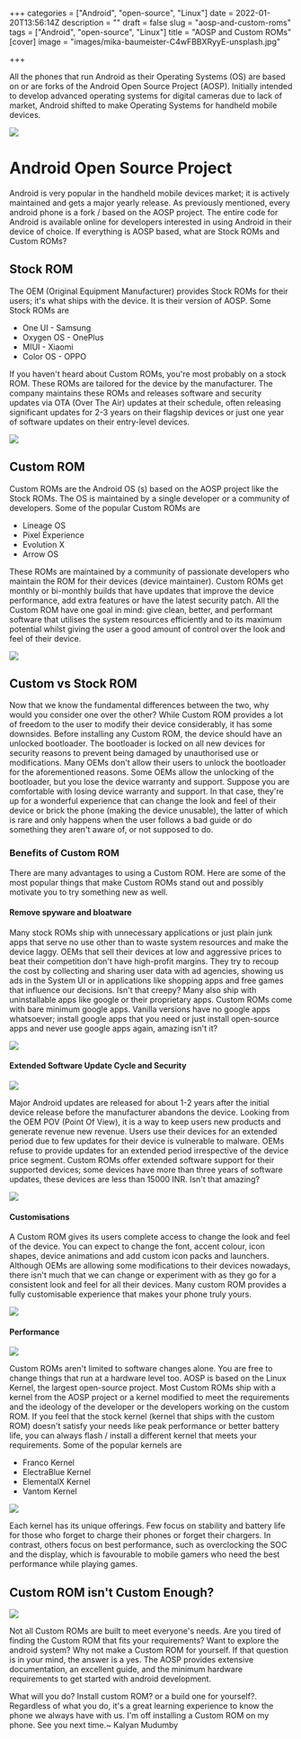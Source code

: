 +++
categories = ["Android", "open-source", "Linux"]
date = 2022-01-20T13:56:14Z
description = ""
draft = false
slug = "aosp-and-custom-roms"
tags = ["Android", "open-source", "Linux"]
title = "AOSP and Custom ROMs"
[cover]
    image = "images/mika-baumeister-C4wFBBXRyyE-unsplash.jpg"


+++


All the phones that run Android as their Operating Systems (OS) are based on or are forks of the Android Open Source Project (AOSP). Initially intended to develop advanced operating systems for digital cameras due to lack of market, Android shifted to make Operating Systems for handheld mobile devices.

![](images/Android-Logo-2019-2.jpg)

# Android Open Source Project

Android is very popular in the handheld mobile devices market; it is actively maintained and gets a major yearly release. As previously mentioned, every android phone is a fork / based on the AOSP project. The entire code for Android is available online for developers interested in using Android in their device of choice. If everything is AOSP based, what are Stock ROMs and Custom ROMs?

## Stock ROM

The OEM (Original Equipment Manufacturer) provides Stock ROMs for their users; it's what ships with the device. It is their version of AOSP. Some Stock ROMs are

* One UI - Samsung
* Oxygen OS - OnePlus
* MIUI - Xiaomi
* Color OS - OPPO

If you haven't heard about Custom ROMs, you're most probably on a stock ROM. These ROMs are tailored for the device by the manufacturer. The company maintains these ROMs and releases software and security updates via OTA (Over The Air) updates at their schedule, often releasing significant updates for 2-3 years on their flagship devices or just one year of software updates on their entry-level devices.

![](images/Samsung-One-UI-4-featured.webp)

## Custom ROM

Custom ROMs are the Android OS (s) based on the AOSP project like the Stock ROMs. The OS is maintained by a single developer or a community of developers. Some of the popular Custom ROMs are

* Lineage OS
* Pixel Experience
* Evolution X
* Arrow OS

These ROMs are maintained by a community of passionate developers who maintain the ROM for their devices (device maintainer). Custom ROMs get monthly or bi-monthly builds that have updates that improve the device performance, add extra features or have the latest security patch. All the Custom ROM have one goal in mind: give clean, better, and performant software that utilises the system resources efficiently and to its maximum potential whilst giving the user a good amount of control over the look and feel of their device.

![](images/Lineage-OS-800x450.jpg)

## Custom vs Stock ROM

Now that we know the fundamental differences between the two, why would you consider one over the other? While Custom ROM provides a lot of freedom to the user to modify their device considerably, it has some downsides. Before installing any Custom ROM, the device should have an unlocked bootloader. The bootloader is locked on all new devices for security reasons to prevent being damaged by unauthorised use or modifications. Many OEMs don't allow their users to unlock the bootloader for the aforementioned reasons. Some OEMs allow the unlocking of the bootloader, but you lose the device warranty and support. Suppose you are comfortable with losing device warranty and support. In that case, they're up for a wonderful experience that can change the look and feel of their device or brick the phone (making the device unusable), the latter of which is rare and only happens when the user follows a bad guide or do something they aren't aware of, or not supposed to do.

### Benefits of Custom ROM

There are many advantages to using a Custom ROM. Here are some of the most popular things that make Custom ROMs stand out and possibly motivate you to try something new as well.

#### Remove spyware and bloatware

Many stock ROMs ship with unnecessary applications or just plain junk apps that serve no use other than to waste system resources and make the device laggy. OEMs that sell their devices at low and aggressive prices to beat their competition don't have high-profit margins. They try to recoup the cost by collecting and sharing user data with ad agencies, showing us ads in the System UI or in applications like shopping apps and free games that influence our decisions. Isn't that creepy? Many also ship with uninstallable apps like google or their proprietary apps. Custom ROMs come with bare minimum google apps. Vanilla versions have no google apps whatsoever; install google apps that you need or just install open-source apps and never use google apps again, amazing isn't it?

![](images/remove-bloatware-on-xiaomi-devices-min.jpg)
#### Extended Software Update Cycle and Security

![](images/How-to-downgrade-Android-12-1.jpg)

Major Android updates are released for about 1-2 years after the initial device release before the manufacturer abandons the device. Looking from the OEM POV (Point Of View), it is a way to keep users new products and generate revenue new revenue. Users use their devices for an extended period due to few updates for their device is vulnerable to malware. OEMs refuse to provide updates for an extended period irrespective of the device price segment. Custom ROMs offer extended software support for their supported devices; some devices have more than three years of software updates, these devices are less than 15000 INR. Isn't that amazing?

![](images/landing_icon-security_480.png)

#### Customisations

A Custom ROM gives its users complete access to change the look and feel of the device. You can expect to change the font, accent colour, icon shapes, device animations and add custom icon packs and launchers. Although OEMs are allowing some modifications to their devices nowadays, there isn't much that we can change or experiment with as they go for a consistent look and feel for all their devices. Many custom ROM provides a fully customisable experience that makes your phone truly yours.

![](images/landing_icon-compatibility_480.png)

#### Performance

![](images/android_stack_720.png)

Custom ROMs aren't limited to software changes alone. You are free to change things that run at a hardware level too. AOSP is based on the Linux Kernel, the largest open-source project. Most Custom ROMs ship with a kernel from the AOSP project or a kernel modified to meet the requirements and the ideology of the developer or the developers working on the custom ROM. If you feel that the stock kernel (kernel that ships with the custom ROM) doesn't satisfy your needs like peak performance or better battery life, you can always flash / install a different kernel that meets your requirements. Some of the popular kernels are

* Franco Kernel
* ElectraBlue Kernel
* ElementalX Kernel
* Vantom Kernel

![](images/220px-Kernel_Layout.svg.png)

Each kernel has its unique offerings. Few focus on stability and battery life for those who forget to charge their phones or forget their chargers. In contrast, others focus on best performance, such as overclocking the SOC and the display, which is favourable to mobile gamers who need the best performance while playing games.

## Custom ROM isn't Custom Enough?

![](images/1269461291521540096.jpg)

Not all Custom ROMs are built to meet everyone's needs. Are you tired of finding the Custom ROM that fits your requirements? Want to explore the android system? Why not make a Custom ROM for yourself. If that question is in your mind, the answer is a yes. The AOSP provides extensive documentation, an excellent guide, and the minimum hardware requirements to get started with android development.

What will you do? Install custom ROM? or a build one for yourself?. Regardless of what you do, it's a great learning experience to know the phone we always have with us. I'm off installing a Custom ROM on my phone. See you next time.~ Kalyan Mudumby